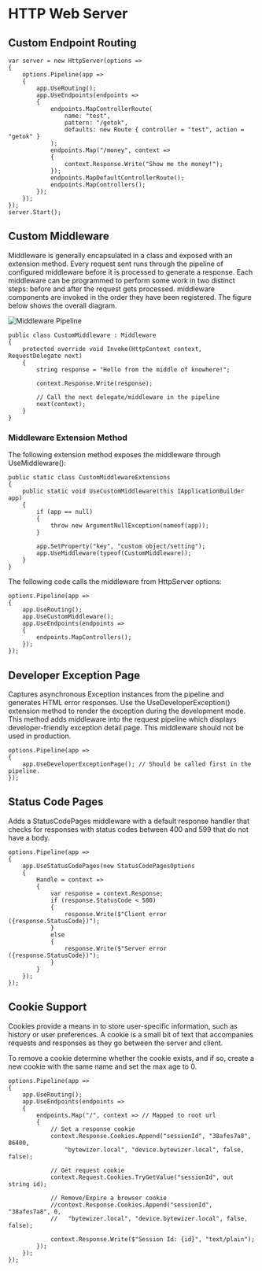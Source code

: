# HTTP Web Server

## Custom Endpoint Routing
```CSharp
var server = new HttpServer(options =>
{
    options.Pipeline(app =>
    {
        app.UseRouting();
        app.UseEndpoints(endpoints =>
        {
            endpoints.MapControllerRoute(
                name: "test",
                pattern: "/getok",
                defaults: new Route { controller = "test", action = "getok" }
            );
            endpoints.Map("/money", context => 
            {
                context.Response.Write("Show me the money!"); 
            });
            endpoints.MapDefaultControllerRoute();
            endpoints.MapControllers();
        });
    });
});
server.Start();
```

## Custom Middleware
Middleware is generally encapsulated in a class and exposed with an extension method. Every request sent runs through the pipeline of configured middleware before it is processed to generate a response. Each middleware can be programmed to perform some work in two distinct steps: before and after the request gets processed. middleware components are invoked in the order they have been registered. The figure below shows the overall diagram.

![Middleware Pipeline](../../images/pipeline.jpeg)

```CSharp
public class CustomMiddleware : Middleware
{
    protected override void Invoke(HttpContext context, RequestDelegate next)
    {
        string response = "Hello from the middle of knowhere!";

        context.Response.Write(response);

        // Call the next delegate/middleware in the pipeline
        next(context);
    }
}
```

### Middleware Extension Method
The following extension method exposes the middleware through UseMiddleware():

```CSharp
public static class CustomMiddlewareExtensions
{
    public static void UseCustomMiddleware(this IApplicationBuilder app)
    {
        if (app == null)
        {
            throw new ArgumentNullException(nameof(app));
        }

        app.SetProperty("key", "custom object/setting");
        app.UseMiddleware(typeof(CustomMiddleware));
    }
}
```
The following code calls the middleware from HttpServer options:

```CSharp
options.Pipeline(app =>
{
    app.UseRouting();
    app.UseCustomMiddleware();
    app.UseEndpoints(endpoints =>
    {
        endpoints.MapControllers(); 
    });
});
```

## Developer Exception Page

Captures asynchronous Exception instances from the pipeline and generates HTML error responses. Use the
UseDeveloperException() extension method to render the exception during the development mode. This method
adds middleware into the request pipeline which displays developer-friendly exception detail page. This
middleware should not be used in production.

```CSharp
options.Pipeline(app =>
{
    app.UseDeveloperExceptionPage(); // Should be called first in the pipeline.
});
```
## Status Code Pages

Adds a StatusCodePages middleware with a default response handler that checks for responses with
status codes between 400 and 599 that do not have a body.

```CSharp
options.Pipeline(app =>
{
    app.UseStatusCodePages(new StatusCodePagesOptions
    {
        Handle = context =>
        {
            var response = context.Response;
            if (response.StatusCode < 500)
            {
                response.Write($"Client error ({response.StatusCode})");
            }
            else
            {
                response.Write($"Server error ({response.StatusCode})");
            }
        }
    });
});
```

## Cookie Support

Cookies provide a means in to store user-specific information, such as history or user preferences. A cookie is a small bit of text that accompanies requests and responses as they go between the server and client.

To remove a cookie determine whether the cookie exists, and if so, create a new cookie with the same name and set the max age to 0.

```CSharp
options.Pipeline(app =>
{
    app.UseRouting();
    app.UseEndpoints(endpoints =>
    {
        endpoints.Map("/", context => // Mapped to root url
        {                       
            // Set a response cookie
            context.Response.Cookies.Append("sessionId", "38afes7a8", 86400,
                "bytewizer.local", "device.bytewizer.local", false, false);

            // Get request cookie
            context.Request.Cookies.TryGetValue("sessionId", out string id);

            // Remove/Expire a browser cookie 
            //context.Response.Cookies.Append("sessionId", "38afes7a8", 0,
            //   "bytewizer.local", "device.bytewizer.local", false, false);

            context.Response.Write($"Session Id: {id}", "text/plain");
        });
    });
});
```